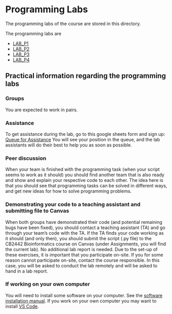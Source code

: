 # Programming Labs

The programming labs of the course are stored in this directory.

The programming labs are

* [LAB_P1](p1/)
* [LAB_P2](p2/)
* [LAB_P3](p3/)
* [LAB_P4](p4/)

## Practical information regarding the programming labs

### Groups

You are expected to work in pairs.

### Assistance
To get assistance during the lab, go to this google sheets form and sign up: [Queue for Assistance](https://queue.csc.kth.se/Queue/CB2442) You will see your position in the queue, and the lab assistants will do their best to help you as soon as possible.

### Peer discussion

When your team is finished with the programming task (when your script seems to work as it should) you should find another team that is also ready and show and explain your respective code to each other. The idea here is that you should see that programming tasks can be solved in different ways, and get new ideas for how to solve programming problems.

### Demonstrating your code to a teaching assistant and submitting file to Canvas

When both groups have demonstrated their code (and potential remaining bugs have been fixed), you should contact a teaching assistant (TA) and go through your team’s code with the TA. If the TA finds your code working as it should (and only then), you should submit the script (.py file) to the CB2442 Bioinformatics course on Canvas (under Assignments, you will find the current lab). No additional lab report is needed. Due to the set-up of these exercises, it is important that you participate on-site. If you for some reason cannot participate on-site, contact the course responsible. In this case, you will be asked to conduct the lab remotely and will be asked to hand in a lab report.

### If working on your own computer
You will need to install some software on your computer. See the [software installation manual](https://github.com/kth-gt/cb2442/blob/main/lab/software_installation_manual.md).
If you work on your own computer you may want to install [VS Code](https://code.visualstudio.com/Download).
